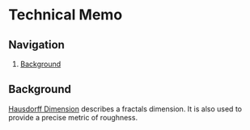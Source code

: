 # Technical Memo

## Navigation
1. [Background](#background)


## Background
[Hausdorff Dimension](https://en.wikipedia.org/wiki/Hausdorff_dimension) describes a fractals dimension. It is also used to provide a precise metric of roughness.